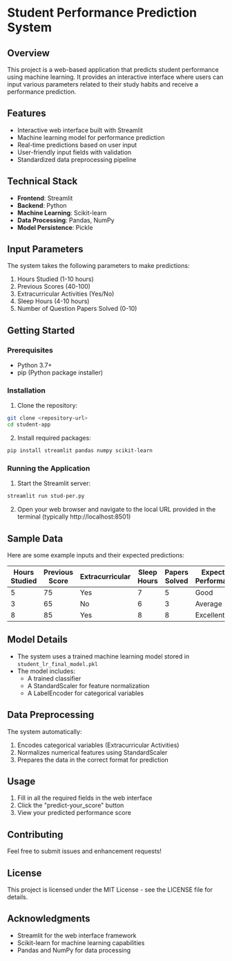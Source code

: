 # Student Performance Prediction System

## Overview
This project is a web-based application that predicts student performance using machine learning. It provides an interactive interface where users can input various parameters related to their study habits and receive a performance prediction.

## Features
- Interactive web interface built with Streamlit
- Machine learning model for performance prediction
- Real-time predictions based on user input
- User-friendly input fields with validation
- Standardized data preprocessing pipeline

## Technical Stack
- **Frontend**: Streamlit
- **Backend**: Python
- **Machine Learning**: Scikit-learn
- **Data Processing**: Pandas, NumPy
- **Model Persistence**: Pickle

## Input Parameters
The system takes the following parameters to make predictions:
1. Hours Studied (1-10 hours)
2. Previous Scores (40-100)
3. Extracurricular Activities (Yes/No)
4. Sleep Hours (4-10 hours)
5. Number of Question Papers Solved (0-10)

## Getting Started

### Prerequisites
- Python 3.7+
- pip (Python package installer)

### Installation
1. Clone the repository:
```bash
git clone <repository-url>
cd student-app
```

2. Install required packages:
```bash
pip install streamlit pandas numpy scikit-learn
```

### Running the Application
1. Start the Streamlit server:
```bash
streamlit run stud-per.py
```

2. Open your web browser and navigate to the local URL provided in the terminal (typically http://localhost:8501)

## Sample Data
Here are some example inputs and their expected predictions:

| Hours Studied | Previous Score | Extracurricular | Sleep Hours | Papers Solved | Expected Performance |
|--------------|----------------|-----------------|-------------|---------------|----------------------|
| 5            | 75            | Yes            | 7           | 5             | Good                 |
| 3            | 65            | No             | 6           | 3             | Average              |
| 8            | 85            | Yes            | 8           | 8             | Excellent            |

## Model Details
- The system uses a trained machine learning model stored in `student_lr_final_model.pkl`
- The model includes:
  - A trained classifier
  - A StandardScaler for feature normalization
  - A LabelEncoder for categorical variables

## Data Preprocessing
The system automatically:
1. Encodes categorical variables (Extracurricular Activities)
2. Normalizes numerical features using StandardScaler
3. Prepares the data in the correct format for prediction

## Usage
1. Fill in all the required fields in the web interface
2. Click the "predict-your_score" button
3. View your predicted performance score

## Contributing
Feel free to submit issues and enhancement requests!

## License
This project is licensed under the MIT License - see the LICENSE file for details.

## Acknowledgments
- Streamlit for the web interface framework
- Scikit-learn for machine learning capabilities
- Pandas and NumPy for data processing